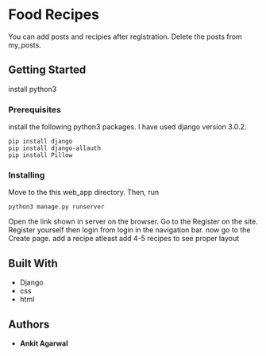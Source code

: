 # Food Recipes

You can add posts and recipies after registration. Delete the posts from my_posts.

## Getting Started

install python3

### Prerequisites
 install the following python3 packages.
 I have used django version 3.0.2.
```
pip install django
pip install django-allauth
pip install Pillow
```

### Installing

Move to the this web_app directory.
Then, run 
```
python3 manage.py runserver
```
Open the link shown in server on the browser.
Go to the Register on the site.
 Register yourself
then login from login in the navigation bar.
now go to the Create  page.
add a recipe
atleast add 4-5 recipes to see proper layout



## Built With

* Django
* css
* html


## Authors

* **Ankit Agarwal** 
